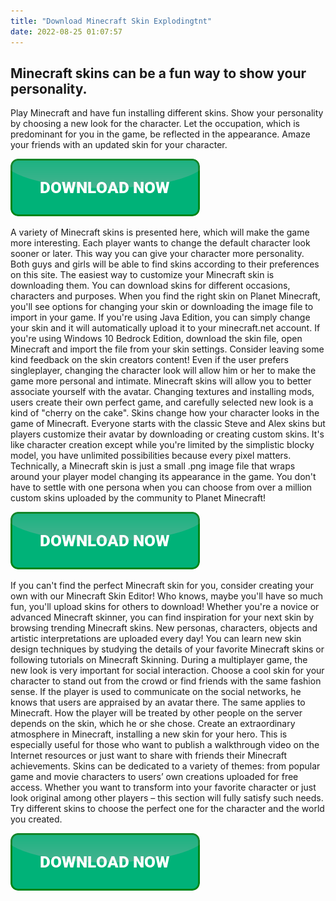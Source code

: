 ```yaml
---
title: "Download Minecraft Skin Explodingtnt"
date: 2022-08-25 01:07:57
---
```


## Minecraft skins can be a fun way to show your personality.

Play Minecraft and have fun installing different skins. Show your personality by choosing a new look for the character. Let the occupation, which is predominant for you in the game, be reflected in the appearance. Amaze your friends with an updated skin for your character.

[![button](https://github.com/minecraftbay/minecraftbay.github.io/blob/main/dlbutton.png?raw=true)](https://minecraftsync.com/download-minecraft-skin)


A variety of Minecraft skins is presented here, which will make the game more interesting. Each player wants to change the default character look sooner or later. This way you can give your character more personality. Both guys and girls will be able to find skins according to their preferences on this site.
The easiest way to customize your Minecraft skin is downloading them. You can download skins for different occasions, characters and purposes. When you find the right skin on Planet Minecraft, you'll see options for changing your skin or downloading the image file to import in your game. If you're using Java Edition, you can simply change your skin and it will automatically upload it to your minecraft.net account. If you're using Windows 10 Bedrock Edition, download the skin file, open Minecraft and import the file from your skin settings. Consider leaving some kind feedback on the skin creators content!
Even if the user prefers singleplayer, changing the character look will allow him or her to make the game more personal and intimate. Minecraft skins will allow you to better associate yourself with the avatar. Changing textures and installing mods, users create their own perfect game, and carefully selected new look is a kind of "cherry on the cake".
Skins change how your character looks in the game of Minecraft. Everyone starts with the classic Steve and Alex skins but players customize their avatar by downloading or creating custom skins. It's like character creation except while you're limited by the simplistic blocky model, you have unlimited possibilities because every pixel matters. Technically, a Minecraft skin is just a small .png image file that wraps around your player model changing its appearance in the game. You don't have to settle with one persona when you can choose from over a million custom skins uploaded by the community to Planet Minecraft!

[![button](https://github.com/minecraftbay/minecraftbay.github.io/blob/main/dlbutton.png?raw=true)](https://minecraftsync.com/download-minecraft-skin)


If you can't find the perfect Minecraft skin for you, consider creating your own with our Minecraft Skin Editor! Who knows, maybe you'll have so much fun, you'll upload skins for others to download! Whether you're a novice or advanced Minecraft skinner, you can find inspiration for your next skin by browsing trending Minecraft skins. New personas, characters, objects and artistic interpretations are uploaded every day! You can learn new skin design techniques by studying the details of your favorite Minecraft skins or following tutorials on Minecraft Skinning.
During a multiplayer game, the new look is very important for social interaction. Choose a cool skin for your character to stand out from the crowd or find friends with the same fashion sense. If the player is used to communicate on the social networks, he knows that users are appraised by an avatar there. The same applies to Minecraft. How the player will be treated by other people on the server depends on the skin, which he or she chose.
Create an extraordinary atmosphere in Minecraft, installing a new skin for your hero. This is especially useful for those who want to publish a walkthrough video on the Internet resources or just want to share with friends their Minecraft achievements.
Skins can be dedicated to a variety of themes: from popular game and movie characters to users’ own creations uploaded for free access. Whether you want to transform into your favorite character or just look original among other players – this section will fully satisfy such needs. Try different skins to choose the perfect one for the character and the world you created.


[![button](https://github.com/minecraftbay/minecraftbay.github.io/blob/main/dlbutton.png?raw=true)](https://minecraftsync.com/download-minecraft-skin)
